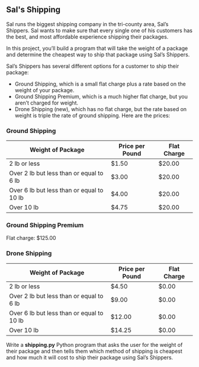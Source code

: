 ## Sal's Shipping
Sal runs the biggest shipping company in the tri-county area, Sal’s Shippers. Sal wants to make sure that every single one of his 
customers has the best, and most affordable experience shipping their packages.

In this project, you’ll build a program that will take the weight of a package and determine the cheapest way to ship that package 
using Sal’s Shippers.

Sal’s Shippers has several different options for a customer to ship their package:

- Ground Shipping, which is a small flat charge plus a rate based on the weight of your package.
- Ground Shipping Premium, which is a much higher flat charge, but you aren’t charged for weight.
- Drone Shipping (new), which has no flat charge, but the rate based on weight is triple the rate of ground shipping.
Here are the prices:

### Ground Shipping

Weight of Package	| Price per Pound	 | Flat Charge
| --- | --- | --- |
2 lb or less	| $1.50	| $20.00
Over 2 lb but less than or equal to 6 lb	| $3.00	| $20.00
Over 6 lb but less than or equal to 10 lb	| $4.00	| $20.00
Over 10 lb	| $4.75	| $20.00

### Ground Shipping Premium

Flat charge: $125.00

### Drone Shipping

Weight of Package	| Price per Pound	| Flat Charge
| --- | --- | --- |
2 lb or less	| $4.50	| $0.00
Over 2 lb but less than or equal to 6 lb	| $9.00	| $0.00
Over 6 lb but less than or equal to 10 lb	| $12.00	| $0.00
Over 10 lb	| $14.25	| $0.00

Write a **shipping.py** Python program that asks the user for the weight of their package and then tells them which method of shipping is cheapest and how much it will cost to ship their package using Sal’s Shippers.
